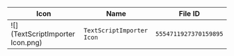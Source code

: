 | Icon | Name | File ID |
| ---  | ---  | ---     |
| ![](TextScriptImporter Icon.png) | `TextScriptImporter Icon` | `5554711927370159895` |
